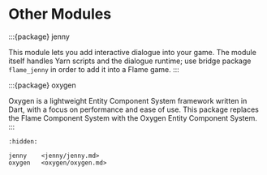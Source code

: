 # Other Modules

:::{package} jenny

This module lets you add interactive dialogue into your game. The module itself handles Yarn scripts
and the dialogue runtime; use bridge package `flame_jenny` in order to add it into a Flame game.
:::

:::{package} oxygen

Oxygen is a lightweight Entity Component System framework written in Dart, with a focus on
performance and ease of use. This package replaces the Flame Component System with the Oxygen
Entity Component System.
:::


```{toctree}
:hidden:

jenny    <jenny/jenny.md>
oxygen   <oxygen/oxygen.md>
```
